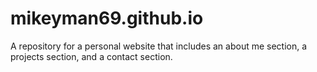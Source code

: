 # mikeyman69.github.io
A repository for a personal website that includes an about me section, a projects section, and a contact section.
